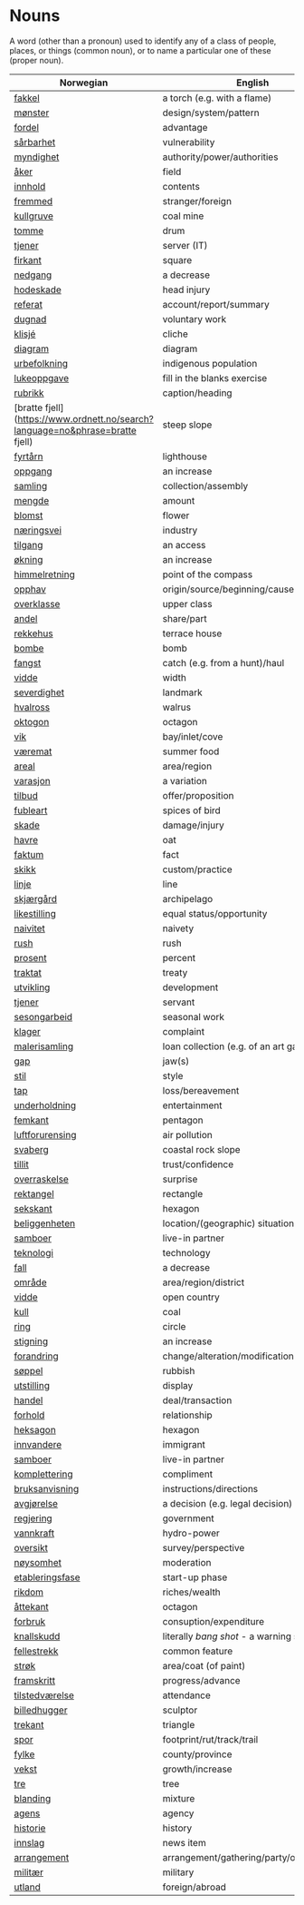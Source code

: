 # Nouns

A word (other than a pronoun) used to identify any of a class of people, places, or things (common noun), or to name a particular one of these (proper noun).

| Norwegian | English | Gender |
| --- | --- | --- |
| [fakkel](https://www.ordnett.no/search?language=no&phrase=fakkel) | a torch (e.g. with a flame) | m |
| [mønster](https://www.ordnett.no/search?language=no&phrase=mønster) | design/system/pattern | i |
| [fordel](https://www.ordnett.no/search?language=no&phrase=fordel) | advantage | m |
| [sårbarhet](https://www.ordnett.no/search?language=no&phrase=sårbarhet) | vulnerability | m |
| [myndighet](https://www.ordnett.no/search?language=no&phrase=myndighet) | authority/power/authorities | m |
| [åker](https://www.ordnett.no/search?language=no&phrase=åker) | field | m |
| [innhold](https://www.ordnett.no/search?language=no&phrase=innhold) | contents | i |
| [fremmed](https://www.ordnett.no/search?language=no&phrase=fremmed) | stranger/foreign | m |
| [kullgruve](https://www.ordnett.no/search?language=no&phrase=kullgruve) | coal mine | m |
| [tomme](https://www.ordnett.no/search?language=no&phrase=tomme) | drum | m |
| [tjener](https://www.ordnett.no/search?language=no&phrase=tjener) | server (IT) | m |
| [firkant](https://www.ordnett.no/search?language=no&phrase=firkant) | square | m |
| [nedgang](https://www.ordnett.no/search?language=no&phrase=nedgang) | a decrease | m |
| [hodeskade](https://www.ordnett.no/search?language=no&phrase=hodeskade) | head injury | m |
| [referat](https://www.ordnett.no/search?language=no&phrase=referat) | account/report/summary | i |
| [dugnad](https://www.ordnett.no/search?language=no&phrase=dugnad) | voluntary work | m |
| [klisjé](https://www.ordnett.no/search?language=no&phrase=klisjé) | cliche | m |
| [diagram](https://www.ordnett.no/search?language=no&phrase=diagram) | diagram | i |
| [urbefolkning](https://www.ordnett.no/search?language=no&phrase=urbefolkning) | indigenous population | m |
| [lukeoppgave](https://www.ordnett.no/search?language=no&phrase=lukeoppgave) | fill in the blanks exercise | m |
| [rubrikk](https://www.ordnett.no/search?language=no&phrase=rubrikk) | caption/heading | m |
| [bratte fjell](https://www.ordnett.no/search?language=no&phrase=bratte fjell) | steep slope | m |
| [fyrtårn](https://www.ordnett.no/search?language=no&phrase=fyrtårn) | lighthouse | i |
| [oppgang](https://www.ordnett.no/search?language=no&phrase=oppgang) | an increase | m |
| [samling](https://www.ordnett.no/search?language=no&phrase=samling) | collection/assembly | m |
| [mengde](https://www.ordnett.no/search?language=no&phrase=mengde) | amount | m |
| [blomst](https://www.ordnett.no/search?language=no&phrase=blomst) | flower | m |
| [næringsvei](https://www.ordnett.no/search?language=no&phrase=næringsvei) | industry | m |
| [tilgang](https://www.ordnett.no/search?language=no&phrase=tilgang) | an access | i |
| [økning](https://www.ordnett.no/search?language=no&phrase=økning) | an increase | m |
| [himmelretning](https://www.ordnett.no/search?language=no&phrase=himmelretning) | point of the compass | m |
| [opphav](https://www.ordnett.no/search?language=no&phrase=opphav) | origin/source/beginning/cause | i |
| [overklasse](https://www.ordnett.no/search?language=no&phrase=overklasse) | upper class | m |
| [andel](https://www.ordnett.no/search?language=no&phrase=andel) | share/part | m |
| [rekkehus](https://www.ordnett.no/search?language=no&phrase=rekkehus) | terrace house | i |
| [bombe](https://www.ordnett.no/search?language=no&phrase=bombe) | bomb | m |
| [fangst](https://www.ordnett.no/search?language=no&phrase=fangst) | catch (e.g. from a hunt)/haul | m |
| [vidde](https://www.ordnett.no/search?language=no&phrase=vidde) | width | m/f |
| [severdighet](https://www.ordnett.no/search?language=no&phrase=severdighet) | landmark | m |
| [hvalross](https://www.ordnett.no/search?language=no&phrase=hvalross) | walrus | m |
| [oktogon](https://www.ordnett.no/search?language=no&phrase=oktogon) | octagon | m |
| [vik](https://www.ordnett.no/search?language=no&phrase=vik) | bay/inlet/cove | m |
| [væremat](https://www.ordnett.no/search?language=no&phrase=væremat) | summer food | m |
| [areal](https://www.ordnett.no/search?language=no&phrase=areal) | area/region | i |
| [varasjon](https://www.ordnett.no/search?language=no&phrase=varasjon) | a variation | m |
| [tilbud](https://www.ordnett.no/search?language=no&phrase=tilbud) | offer/proposition | i |
| [fubleart](https://www.ordnett.no/search?language=no&phrase=fubleart) | spices of bird | m/f |
| [skade](https://www.ordnett.no/search?language=no&phrase=skade) | damage/injury | m |
| [havre](https://www.ordnett.no/search?language=no&phrase=havre) | oat | m |
| [faktum](https://www.ordnett.no/search?language=no&phrase=faktum) | fact | i |
| [skikk](https://www.ordnett.no/search?language=no&phrase=skikk) | custom/practice | m |
| [linje](https://www.ordnett.no/search?language=no&phrase=linje) | line | m |
| [skjærgård](https://www.ordnett.no/search?language=no&phrase=skjærgård) | archipelago | m |
| [likestilling](https://www.ordnett.no/search?language=no&phrase=likestilling) | equal status/opportunity | m |
| [naivitet](https://www.ordnett.no/search?language=no&phrase=naivitet) | naivety | m |
| [rush](https://www.ordnett.no/search?language=no&phrase=rush) | rush | i |
| [prosent](https://www.ordnett.no/search?language=no&phrase=prosent) | percent | m |
| [traktat](https://www.ordnett.no/search?language=no&phrase=traktat) | treaty | m |
| [utvikling](https://www.ordnett.no/search?language=no&phrase=utvikling) | development | m |
| [tjener](https://www.ordnett.no/search?language=no&phrase=tjener) | servant | m |
| [sesongarbeid](https://www.ordnett.no/search?language=no&phrase=sesongarbeid) | seasonal work | i |
| [klager](https://www.ordnett.no/search?language=no&phrase=klager) | complaint | m |
| [malerisamling](https://www.ordnett.no/search?language=no&phrase=malerisamling) | loan collection (e.g. of an art gallery) | m |
| [gap](https://www.ordnett.no/search?language=no&phrase=gap) | jaw(s) | m |
| [stil](https://www.ordnett.no/search?language=no&phrase=stil) | style | m |
| [tap](https://www.ordnett.no/search?language=no&phrase=tap) | loss/bereavement | i |
| [underholdning](https://www.ordnett.no/search?language=no&phrase=underholdning) | entertainment | m |
| [femkant](https://www.ordnett.no/search?language=no&phrase=femkant) | pentagon | m |
| [luftforurensing](https://www.ordnett.no/search?language=no&phrase=luftforurensing) | air pollution | m |
| [svaberg](https://www.ordnett.no/search?language=no&phrase=svaberg) | coastal rock slope | i |
| [tillit](https://www.ordnett.no/search?language=no&phrase=tillit) | trust/confidence | m |
| [overraskelse](https://www.ordnett.no/search?language=no&phrase=overraskelse) | surprise | m |
| [rektangel](https://www.ordnett.no/search?language=no&phrase=rektangel) | rectangle | i |
| [sekskant](https://www.ordnett.no/search?language=no&phrase=sekskant) | hexagon | m |
| [beliggenheten](https://www.ordnett.no/search?language=no&phrase=beliggenheten) | location/(geographic) situation | m/f |
| [samboer](https://www.ordnett.no/search?language=no&phrase=samboer) | live-in partner | m |
| [teknologi](https://www.ordnett.no/search?language=no&phrase=teknologi) | technology | m |
| [fall](https://www.ordnett.no/search?language=no&phrase=fall) | a decrease | i |
| [område](https://www.ordnett.no/search?language=no&phrase=område) | area/region/district | i |
| [vidde](https://www.ordnett.no/search?language=no&phrase=vidde) | open country | m |
| [kull](https://www.ordnett.no/search?language=no&phrase=kull) | coal | i |
| [ring](https://www.ordnett.no/search?language=no&phrase=ring) | circle | m |
| [stigning](https://www.ordnett.no/search?language=no&phrase=stigning) | an increase | m |
| [forandring](https://www.ordnett.no/search?language=no&phrase=forandring) | change/alteration/modification | m |
| [søppel](https://www.ordnett.no/search?language=no&phrase=søppel) | rubbish | i |
| [utstilling](https://www.ordnett.no/search?language=no&phrase=utstilling) | display | m |
| [handel](https://www.ordnett.no/search?language=no&phrase=handel) | deal/transaction | m |
| [forhold](https://www.ordnett.no/search?language=no&phrase=forhold) | relationship | i |
| [heksagon](https://www.ordnett.no/search?language=no&phrase=heksagon) | hexagon | m |
| [innvandere](https://www.ordnett.no/search?language=no&phrase=innvandere) | immigrant | m |
| [samboer](https://www.ordnett.no/search?language=no&phrase=samboer) | live-in partner | m |
| [komplettering](https://www.ordnett.no/search?language=no&phrase=komplettering) | compliment | m |
| [bruksanvisning](https://www.ordnett.no/search?language=no&phrase=bruksanvisning) | instructions/directions | m |
| [avgjørelse](https://www.ordnett.no/search?language=no&phrase=avgjørelse) | a decision (e.g. legal decision) | m |
| [regjering](https://www.ordnett.no/search?language=no&phrase=regjering) | government | m |
| [vannkraft](https://www.ordnett.no/search?language=no&phrase=vannkraft) | hydro-power | m |
| [oversikt](https://www.ordnett.no/search?language=no&phrase=oversikt) | survey/perspective | m |
| [nøysomhet](https://www.ordnett.no/search?language=no&phrase=nøysomhet) | moderation | m |
| [etableringsfase](https://www.ordnett.no/search?language=no&phrase=etableringsfase) | start-up phase | m |
| [rikdom](https://www.ordnett.no/search?language=no&phrase=rikdom) | riches/wealth | m |
| [åttekant](https://www.ordnett.no/search?language=no&phrase=åttekant) | octagon | m |
| [forbruk](https://www.ordnett.no/search?language=no&phrase=forbruk) | consuption/expenditure | i |
| [knallskudd](https://www.ordnett.no/search?language=no&phrase=knallskudd) | literally _bang shot_ - a warning shot gun | i |
| [fellestrekk](https://www.ordnett.no/search?language=no&phrase=fellestrekk) | common feature | i |
| [strøk](https://www.ordnett.no/search?language=no&phrase=strøk) | area/coat (of paint) | i |
| [framskritt](https://www.ordnett.no/search?language=no&phrase=framskritt) | progress/advance | i |
| [tilstedværelse](https://www.ordnett.no/search?language=no&phrase=tilstedværelse) | attendance | i |
| [billedhugger](https://www.ordnett.no/search?language=no&phrase=billedhugger) | sculptor | m |
| [trekant](https://www.ordnett.no/search?language=no&phrase=trekant) | triangle | m |
| [spor](https://www.ordnett.no/search?language=no&phrase=spor) | footprint/rut/track/trail | i |
| [fylke](https://www.ordnett.no/search?language=no&phrase=fylke) | county/province | i |
| [vekst](https://www.ordnett.no/search?language=no&phrase=vekst) | growth/increase | m |
| [tre](https://www.ordnett.no/search?language=no&phrase=tre) | tree | i |
| [blanding](https://www.ordnett.no/search?language=no&phrase=blanding) | mixture | m |
| [agens](https://www.ordnett.no/search?language=no&phrase=agens) | agency | m |
| [historie](https://www.ordnett.no/search?language=no&phrase=historie) | history | m/f |
| [innslag](https://www.ordnett.no/search?language=no&phrase=innslag) | news item | i |
| [arrangement](https://www.ordnett.no/search?language=no&phrase=arrangement) | arrangement/gathering/party/organisation | i |
| [militær](https://www.ordnett.no/search?language=no&phrase=militær) | military | m |
| [utland](https://www.ordnett.no/search?language=no&phrase=utland) | foreign/abroad | m |

